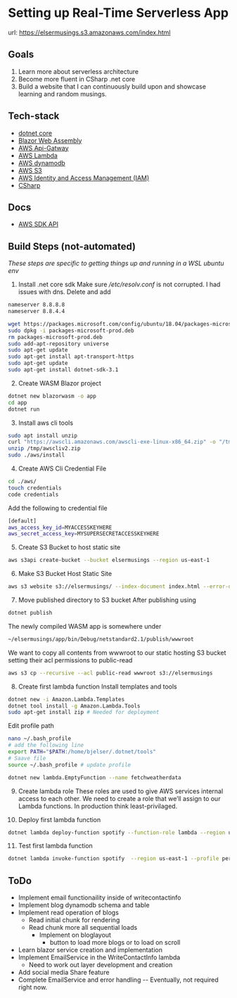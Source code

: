 # Setting up Real-Time Serverless App
url: https://elsermusings.s3.amazonaws.com/index.html

## Goals
1. Learn more about serverless architecture
2. Become more fluent in CSharp .net core
3. Build a website that I can continuously build upon and showcase learning and random musings.


## Tech-stack
- [dotnet core](https://dotnet.microsoft.com/)
- [Blazor Web Assembly](https://dotnet.microsoft.com/apps/aspnet/web-apps/blazor)
- [AWS Api-Gatway](https://docs.aws.amazon.com/apigateway/latest/developerguide/welcome.html)
- [AWS Lambda](https://docs.aws.amazon.com/lambda/index.html)
- [AWS dynamodb](https://docs.aws.amazon.com/dynamodb/)
- [AWS S3](https://docs.aws.amazon.com/s3/index.html)
- [AWS Identity and Access Management (IAM)](https://aws.amazon.com/iam/)
- [CSharp](https://docs.microsoft.com/en-us/dotnet/csharp/)

## Docs
- [AWS SDK API](https://docs.aws.amazon.com/sdkfornet/v3/apidocs/)

## Build Steps (not-automated) 
*These steps are specific to getting things up and running in a WSL ubuntu env*
1. Install .net core sdk 
Make sure */etc/resolv.conf* is not corrupted. I had issues with dns. Delete and add
```bash
nameserver 8.8.8.8
nameserver 8.8.4.4
```
```bash
wget https://packages.microsoft.com/config/ubuntu/18.04/packages-microsoft-prod.deb -O packages-microsoft-prod.deb
sudo dpkg -i packages-microsoft-prod.deb
rm packages-microsoft-prod.deb
sudo add-apt-repository universe
sudo apt-get update
sudo apt-get install apt-transport-https
sudo apt-get update
sudo apt-get install dotnet-sdk-3.1
```
2. Create WASM Blazor project
```bash
dotnet new blazorwasm -o app
cd app
dotnet run
```
3. Install aws cli tools
```bash
sudo apt install unzip
curl "https://awscli.amazonaws.com/awscli-exe-linux-x86_64.zip" -o "/tmp/awscliv2.zip"
unzip /tmp/awscliv2.zip
sudo ./aws/install
```
4. Create AWS Cli Credential File
```bash
cd ./aws/ 
touch credentials
code credentials
```
Add the following to credential file
```bash
[default]
aws_access_key_id=MYACCESSKEYHERE
aws_secret_access_key=MYSUPERSECRETACCESSKEYHERE
```
5. Create S3 Bucket to host static site
```bash
aws s3api create-bucket --bucket elsermusings --region us-east-1
```
6. Make S3 Bucket Host Static Site
```bash
aws s3 website s3://elsermusings/ --index-document index.html --error-document index.html
```
7. Move published directory to S3 bucket
After publishing using
```bash
dotnet publish
```
The newly compiled WASM app is somewhere under
```bash
~/elsermusings/app/bin/Debug/netstandard2.1/publish/wwwroot
```
We want to copy all contents from wwwroot to our static hosting S3 bucket setting their acl permissions to public-read
```bash
aws s3 cp --recursive --acl public-read wwwroot s3://elsermusings 
```
8. Create first lambda function
Install templates and tools
```bash
dotnet new -i Amazon.Lambda.Templates
dotnet tool install -g Amazon.Lambda.Tools
sudo apt-get install zip # Needed for deployment
```
Edit profile path
```bash
nano ~/.bash_profile
# add the following line
export PATH="$PATH:/home/bjelser/.dotnet/tools"
# Saave file
source ~/.bash_profile # update profile
```
```bash
dotnet new lambda.EmptyFunction --name fetchweatherdata
```
9. Create lambda role
These roles are used to give AWS services internal access to each other. We need to create a role that we’ll assign to our Lambda functions. In production think least-privilaged.

10. Deploy first lambda function
```bash
dotnet lambda deploy-function spotify --function-role lambda --region us-east-1 --profile personal
```
11. Test first lambda function
```bash
dotnet lambda invoke-function spotify  --region us-east-1 --profile personal
```

## ToDo
- Implement email functionaility inside of writecontactinfo
- Implement blog dynamodb schema and table
- Implement read operation of blogs
    - Read initial chunk for rendering
    - Read chunk more all sequential loads
        - Implement on bloglayout
            - button to load more blogs or to load on scroll
- Learn blazor service creation and implementation
- Implement EmailService in the WriteContactInfo lambda
    - Need to work out layer development and creation
- Add social media Share feature
- Complete EmailService and error handling -- Eventually, not required right now.